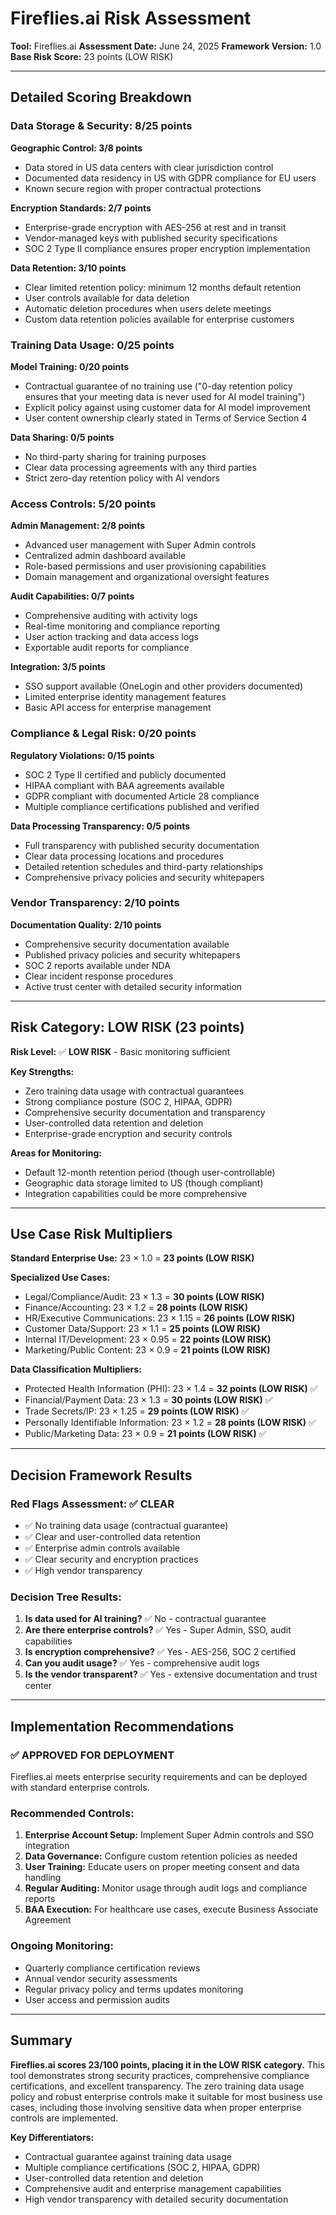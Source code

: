 # Fireflies.ai Risk Assessment

**Tool:** Fireflies.ai
**Assessment Date:** June 24, 2025
**Framework Version:** 1.0
**Base Risk Score:** 23 points (LOW RISK)

---

## Detailed Scoring Breakdown

### Data Storage & Security: 8/25 points

**Geographic Control: 3/8 points**
- Data stored in US data centers with clear jurisdiction control
- Documented data residency in US with GDPR compliance for EU users
- Known secure region with proper contractual protections

**Encryption Standards: 2/7 points**
- Enterprise-grade encryption with AES-256 at rest and in transit
- Vendor-managed keys with published security specifications
- SOC 2 Type II compliance ensures proper encryption implementation

**Data Retention: 3/10 points**
- Clear limited retention policy: minimum 12 months default retention
- User controls available for data deletion
- Automatic deletion procedures when users delete meetings
- Custom data retention policies available for enterprise customers

### Training Data Usage: 0/25 points

**Model Training: 0/20 points**
- Contractual guarantee of no training use ("0-day retention policy ensures that your meeting data is never used for AI model training")
- Explicit policy against using customer data for AI model improvement
- User content ownership clearly stated in Terms of Service Section 4

**Data Sharing: 0/5 points**
- No third-party sharing for training purposes
- Clear data processing agreements with any third parties
- Strict zero-day retention policy with AI vendors

### Access Controls: 5/20 points

**Admin Management: 2/8 points**
- Advanced user management with Super Admin controls
- Centralized admin dashboard available
- Role-based permissions and user provisioning capabilities
- Domain management and organizational oversight features

**Audit Capabilities: 0/7 points**
- Comprehensive auditing with activity logs
- Real-time monitoring and compliance reporting
- User action tracking and data access logs
- Exportable audit reports for compliance

**Integration: 3/5 points**
- SSO support available (OneLogin and other providers documented)
- Limited enterprise identity management features
- Basic API access for enterprise management

### Compliance & Legal Risk: 0/20 points

**Regulatory Violations: 0/15 points**
- SOC 2 Type II certified and publicly documented
- HIPAA compliant with BAA agreements available
- GDPR compliant with documented Article 28 compliance
- Multiple compliance certifications published and verified

**Data Processing Transparency: 0/5 points**
- Full transparency with published security documentation
- Clear data processing locations and procedures
- Detailed retention schedules and third-party relationships
- Comprehensive privacy policies and security whitepapers

### Vendor Transparency: 2/10 points

**Documentation Quality: 2/10 points**
- Comprehensive security documentation available
- Published privacy policies and security whitepapers
- SOC 2 reports available under NDA
- Clear incident response procedures
- Active trust center with detailed security information

---

## Risk Category: LOW RISK (23 points)

**Risk Level:** ✅ **LOW RISK** - Basic monitoring sufficient

**Key Strengths:**
- Zero training data usage with contractual guarantees
- Strong compliance posture (SOC 2, HIPAA, GDPR)
- Comprehensive security documentation and transparency
- User-controlled data retention and deletion
- Enterprise-grade encryption and security controls

**Areas for Monitoring:**
- Default 12-month retention period (though user-controllable)
- Geographic data storage limited to US (though compliant)
- Integration capabilities could be more comprehensive

---

## Use Case Risk Multipliers

**Standard Enterprise Use:** 23 × 1.0 = **23 points (LOW RISK)**

**Specialized Use Cases:**
- Legal/Compliance/Audit: 23 × 1.3 = **30 points (LOW RISK)**
- Finance/Accounting: 23 × 1.2 = **28 points (LOW RISK)**
- HR/Executive Communications: 23 × 1.15 = **26 points (LOW RISK)**
- Customer Data/Support: 23 × 1.1 = **25 points (LOW RISK)**
- Internal IT/Development: 23 × 0.95 = **22 points (LOW RISK)**
- Marketing/Public Content: 23 × 0.9 = **21 points (LOW RISK)**

**Data Classification Multipliers:**
- Protected Health Information (PHI): 23 × 1.4 = **32 points (LOW RISK)** ✅
- Financial/Payment Data: 23 × 1.3 = **30 points (LOW RISK)** ✅
- Trade Secrets/IP: 23 × 1.25 = **29 points (LOW RISK)** ✅
- Personally Identifiable Information: 23 × 1.2 = **28 points (LOW RISK)** ✅
- Public/Marketing Data: 23 × 0.9 = **21 points (LOW RISK)** ✅

---

## Decision Framework Results

### Red Flags Assessment: ✅ CLEAR
- ✅ No training data usage (contractual guarantee)
- ✅ Clear and user-controlled data retention
- ✅ Enterprise admin controls available
- ✅ Clear security and encryption practices
- ✅ High vendor transparency

### Decision Tree Results:
1. **Is data used for AI training?** ✅ No - contractual guarantee
2. **Are there enterprise controls?** ✅ Yes - Super Admin, SSO, audit capabilities
3. **Is encryption comprehensive?** ✅ Yes - AES-256, SOC 2 certified
4. **Can you audit usage?** ✅ Yes - comprehensive audit logs
5. **Is the vendor transparent?** ✅ Yes - extensive documentation and trust center

---

## Implementation Recommendations

### ✅ APPROVED FOR DEPLOYMENT
Fireflies.ai meets enterprise security requirements and can be deployed with standard enterprise controls.

### Recommended Controls:
1. **Enterprise Account Setup:** Implement Super Admin controls and SSO integration
2. **Data Governance:** Configure custom retention policies as needed
3. **User Training:** Educate users on proper meeting consent and data handling
4. **Regular Auditing:** Monitor usage through audit logs and compliance reports
5. **BAA Execution:** For healthcare use cases, execute Business Associate Agreement

### Ongoing Monitoring:
- Quarterly compliance certification reviews
- Annual vendor security assessments
- Regular privacy policy and terms updates monitoring
- User access and permission audits

---

## Summary

**Fireflies.ai scores 23/100 points, placing it in the LOW RISK category.** This tool demonstrates strong security practices, comprehensive compliance certifications, and excellent transparency. The zero training data usage policy and robust enterprise controls make it suitable for most business use cases, including those involving sensitive data when proper enterprise controls are implemented.

**Key Differentiators:**
- Contractual guarantee against training data usage
- Multiple compliance certifications (SOC 2, HIPAA, GDPR)
- User-controlled data retention and deletion
- Comprehensive audit and enterprise management capabilities
- High vendor transparency with detailed security documentation